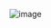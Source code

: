 ![image](https://user-images.githubusercontent.com/90219892/205492919-824281b0-f2ff-45f6-9612-3503a97bd5d8.png)

